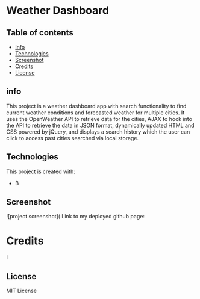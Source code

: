 # Weather Dashboard

## Table of contents
* [Info](#info)
* [Technologies](#technologies)
* [Screenshot](#screenshot)
* [Credits](#credits)
* [License](#license)

## info
This project is a weather dashboard app with search functionality to find current weather conditions and forecasted weather for multiple cities. It uses the OpenWeather API to retrieve data for the cities, AJAX to hook into the API to retrieve the data in JSON format, dynamically updated HTML and CSS powered by jQuery, and displays a search history which the user can click to access past cities searched via local storage. 
	
## Technologies
This project is created with: 
* B

## Screenshot
![project screenshot](
Link to my deployed github page: 


# Credits
I 

## License
MIT License
